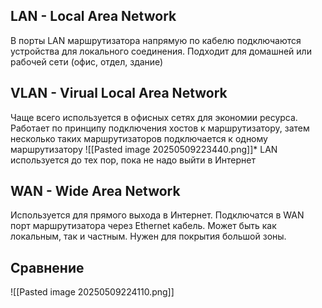 ## LAN - Local Area Network
В порты LAN маршрутизатора напрямую по кабелю подключаются устройства для локального соединения. Подходит для домашней или рабочей сети (офис, отдел, здание)

## VLAN - Virual Local Area Network
Чаще всего используется в офисных сетях для экономии ресурса. Работает по принципу подключения хостов к маршрутизатору, затем несколько таких маршрутизаторов подключается к одному маршрутизатору
![[Pasted image 20250509223440.png]]* LAN используется до тех пор, пока не надо выйти в Интернет

## WAN - Wide Area Network
Используется для прямого выхода в Интернет. Подключатся в WAN порт маршрутизатора через Ethernet кабель. Может быть как локальным, так и частным. Нужен для покрытия большой зоны.

## Сравнение
![[Pasted image 20250509224110.png]]
